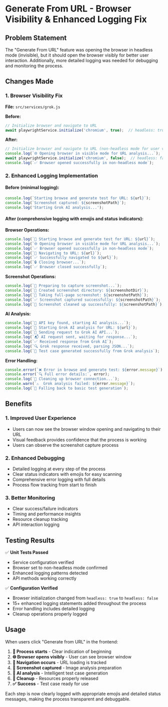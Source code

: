 # Generate From URL - Browser Visibility & Enhanced Logging Fix

## Problem Statement
The "Generate From URL" feature was opening the browser in headless mode (invisible), but it should open the browser visibly for better user interaction. Additionally, more detailed logging was needed for debugging and monitoring the process.

## Changes Made

### 1. Browser Visibility Fix
**File:** `src/services/grok.js`

**Before:**
```javascript
// Initialize browser and navigate to URL
await playwrightService.initialize('chromium', true);  // headless: true
```

**After:**
```javascript
// Initialize browser and navigate to URL (non-headless mode for user visibility)
console.log(`🌐 Opening browser in visible mode for URL analysis...`);
await playwrightService.initialize('chromium', false);  // headless: false
console.log(`✅ Browser opened successfully in non-headless mode`);
```

### 2. Enhanced Logging Implementation

#### Before (minimal logging):
```javascript
console.log(`Starting browse and generate test for URL: ${url}`);
console.log(`Screenshot captured: ${screenshotPath}`);
console.log('Starting Grok AI analysis...');
```

#### After (comprehensive logging with emojis and status indicators):

**Browser Operations:**
```javascript
console.log(`🚀 Starting browse and generate test for URL: ${url}`);
console.log(`🌐 Opening browser in visible mode for URL analysis...`);
console.log(`✅ Browser opened successfully in non-headless mode`);
console.log(`🔗 Navigating to URL: ${url}`);
console.log(`✅ Successfully navigated to ${url}`);
console.log(`🔒 Closing browser...`);
console.log(`✅ Browser closed successfully`);
```

**Screenshot Operations:**
```javascript
console.log(`📸 Preparing to capture screenshot...`);
console.log(`📁 Created screenshot directory: ${screenshotDir}`);
console.log(`📸 Taking full-page screenshot: ${screenshotPath}`);
console.log(`✅ Screenshot captured successfully: ${screenshotPath}`);
console.log(`🧹 Screenshot cleaned up successfully: ${screenshotPath}`);
```

**AI Analysis:**
```javascript
console.log(`🤖 API key found, starting AI analysis...`);
console.log(`🤖 Starting Grok AI analysis for URL: ${url}`);
console.log(`📡 Sending request to Grok AI API...`);
console.log(`📬 AI request sent, waiting for response...`);
console.log(`✅ Received response from Grok AI`);
console.log(`🔍 Grok response received, parsing JSON...`);
console.log(`🎉 Test case generated successfully from Grok analysis`);
```

**Error Handling:**
```javascript
console.error(`❌ Error in browse and generate test: ${error.message}`);
console.error(`🔍 Full error details:`, error);
console.log(`🧹 Cleaning up browser connection...`);
console.warn(`⚠️  Grok analysis failed: ${error.message}`);
console.log(`🔄 Falling back to basic test generation`);
```

## Benefits

### 1. **Improved User Experience**
- Users can now see the browser window opening and navigating to their URL
- Visual feedback provides confidence that the process is working
- Users can observe the screenshot capture process

### 2. **Enhanced Debugging**
- Detailed logging at every step of the process
- Clear status indicators with emojis for easy scanning
- Comprehensive error logging with full details
- Process flow tracking from start to finish

### 3. **Better Monitoring**
- Clear success/failure indicators
- Timing and performance insights
- Resource cleanup tracking
- API interaction logging

## Testing Results

✅ **Unit Tests Passed**
- Service configuration verified
- Browser set to non-headless mode confirmed
- Enhanced logging patterns detected
- API methods working correctly

✅ **Configuration Verified**
- Browser initialization changed from `headless: true` to `headless: false`
- 15+ enhanced logging statements added throughout the process
- Error handling includes detailed logging
- Cleanup operations properly logged

## Usage

When users click "Generate from URL" in the frontend:

1. **🚀 Process starts** - Clear indication of beginning
2. **🌐 Browser opens visibly** - User can see browser window
3. **🔗 Navigation occurs** - URL loading is tracked
4. **📸 Screenshot captured** - Image analysis preparation
5. **🤖 AI analysis** - Intelligent test case generation
6. **🧹 Cleanup** - Resources properly released
7. **✅ Success** - Test case ready for use

Each step is now clearly logged with appropriate emojis and detailed status messages, making the process transparent and debuggable.